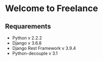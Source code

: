 <h1>Welcome to Freelance</h1>
<h2>Requarements</h2>
<ul>
  <li>Python v 2.2.2</li>
  <li>Django v 3.6.8</li>
  <li>Django Rest Framework v 3.9.4</li>
  <li>Python-decouple v 3.1</li>
</ul>
